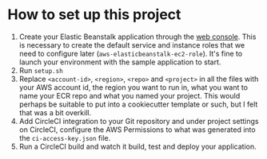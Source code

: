 # How to set up this project
1. Create your Elastic Beanstalk application through the [web
	 console](https://console.aws.amazon.com/elasticbeanstalk/home). This is
	 necessary to create the default service and instance roles that we need to
	 configure later (`aws-elasticbeanstalk-ec2-role`). It's fine to launch
	 your environment with the sample application to start.
1. Run `setup.sh`
1. Replace `<account-id>`, `<region>`, `<repo>` and `<project>` in all
	 the files with your AWS account id, the region you want to run in,
	 what you want to name your ECR repo and what you named your project.
	 This would perhaps be suitable to put into a cookiecutter template or
	 such, but I felt that was a bit overkill.
1. Add CircleCI integration to your Git repository and under project
	 settings on CircleCI, configure the AWS Permissions to what was
	 generated into the `ci-access-key.json` file.
1. Run a CircleCI build and watch it build, test and deploy your
	 application.
